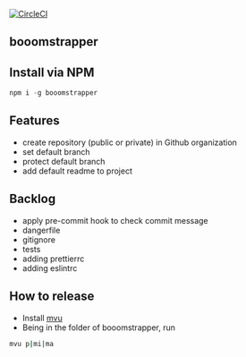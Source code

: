 [![CircleCI](https://circleci.com/gh/booom-studio/booomstrapper.svg?style=svg&circle-token=117dcff314e554397ee65979eec8fdca2a03d4e8)](https://circleci.com/gh/booom-studio/booomstrapper)

## booomstrapper

## Install via NPM

```js
npm i -g booomstrapper
```

## Features

- create repository (public or private) in Github organization
- set default branch
- protect default branch
- add default readme to project


## Backlog

- apply pre-commit hook to check commit message
- dangerfile
- gitignore
- tests
- adding prettierrc
- adding eslintrc

## How to release

* Install [mvu](https://github.com/cmakara/mvu#how-to-install-via-npm)
* Being in the folder of booomstrapper, run

```sh
mvu p|mi|ma
```



